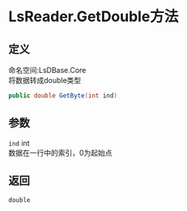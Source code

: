 # LsReader.GetDouble方法
## 定义
命名空间:LsDBase.Core    
将数据转成double类型   
```C#
public double GetByte(int ind)
```
## 参数
`ind`  int    
数据在一行中的索引，0为起始点   
## 返回
`double`
